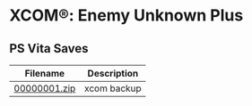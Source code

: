 # XCOM®: Enemy Unknown Plus

## PS Vita Saves

| Filename | Description |
|----------|-------------|
| [00000001.zip](00000001.zip) | xcom backup  |
